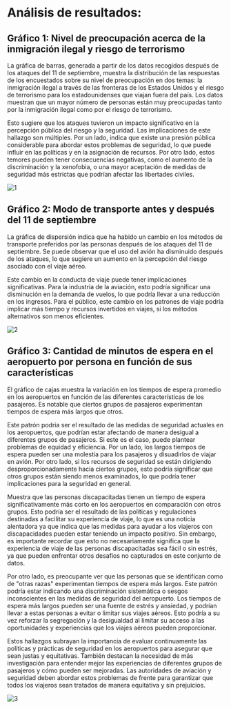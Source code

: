 # Análisis de resultados:

## Gráfico 1: Nivel de preocupación acerca de la inmigración ilegal y riesgo de terrorismo

La gráfica de barras, generada a partir de los datos recogidos después de los ataques del 11 de septiembre, muestra la distribución de las respuestas de los encuestados sobre su nivel de preocupación en dos temas: la inmigración ilegal a través de las fronteras de los Estados Unidos y el riesgo de terrorismo para los estadounidenses que viajan fuera del país. Los datos muestran que un mayor número de personas están muy preocupadas tanto por la inmigración ilegal como por el riesgo de terrorismo.

Esto sugiere que los ataques tuvieron un impacto significativo en la percepción pública del riesgo y la seguridad. Las implicaciones de este hallazgo son múltiples. Por un lado, indica que existe una presión pública considerable para abordar estos problemas de seguridad, lo que puede influir en las políticas y en la asignación de recursos. Por otro lado, estos temores pueden tener consecuencias negativas, como el aumento de la discriminación y la xenofobia, o una mayor aceptación de medidas de seguridad más estrictas que podrían afectar las libertades civiles.

![1](https://github.com/GaboUCR/Gabo/assets/69367406/3e864045-c12b-4cf1-8d5b-5c040ddbcd93)


## Gráfico 2: Modo de transporte antes y después del 11 de septiembre

La gráfica de dispersión indica que ha habido un cambio en los métodos de transporte preferidos por las personas después de los ataques del 11 de septiembre. Se puede observar que el uso del avión ha disminuido después de los ataques, lo que sugiere un aumento en la percepción del riesgo asociado con el viaje aéreo.

Este cambio en la conducta de viaje puede tener implicaciones significativas. Para la industria de la aviación, esto podría significar una disminución en la demanda de vuelos, lo que podría llevar a una reducción en los ingresos. Para el público, este cambio en los patrones de viaje podría implicar más tiempo y recursos invertidos en viajes, si los métodos alternativos son menos eficientes.


![2](https://github.com/GaboUCR/Gabo/assets/69367406/ec2f57fc-3f46-4c3c-91c4-5809fa78e774)

## Gráfico 3: Cantidad de minutos de espera en el aeropuerto por persona en función de sus características

El gráfico de cajas muestra la variación en los tiempos de espera promedio en los aeropuertos en función de las diferentes características de los pasajeros. Es notable que ciertos grupos de pasajeros experimentan tiempos de espera más largos que otros.

Este patrón podría ser el resultado de las medidas de seguridad actuales en los aeropuertos, que podrían estar afectando de manera desigual a diferentes grupos de pasajeros. Si este es el caso, puede plantear problemas de equidad y eficiencia. Por un lado, los largos tiempos de espera pueden ser una molestia para los pasajeros y disuadirlos de viajar en avión. Por otro lado, si los recursos de seguridad se están dirigiendo desproporcionadamente hacia ciertos grupos, esto podría significar que otros grupos están siendo menos examinados, lo que podría tener implicaciones para la seguridad en general.

Muestra que las personas discapacitadas tienen un tiempo de espera significativamente más corto en los aeropuertos en comparación con otros grupos. Esto podría ser el resultado de las políticas y regulaciones destinadas a facilitar su experiencia de viaje, lo que es una noticia alentadora ya que indica que las medidas para ayudar a los viajeros con discapacidades pueden estar teniendo un impacto positivo. Sin embargo, es importante recordar que esto no necesariamente significa que la experiencia de viaje de las personas discapacitadas sea fácil o sin estrés, ya que pueden enfrentar otros desafíos no capturados en este conjunto de datos.

Por otro lado, es preocupante ver que las personas que se identifican como de "otras razas" experimentan tiempos de espera más largos. Este patrón podría estar indicando una discriminación sistemática o sesgos inconscientes en las medidas de seguridad del aeropuerto. Los tiempos de espera más largos pueden ser una fuente de estrés y ansiedad, y podrían llevar a estas personas a evitar o limitar sus viajes aéreos. Esto podría a su vez reforzar la segregación y la desigualdad al limitar su acceso a las oportunidades y experiencias que los viajes aéreos pueden proporcionar.

Estos hallazgos subrayan la importancia de evaluar continuamente las políticas y prácticas de seguridad en los aeropuertos para asegurar que sean justas y equitativas. También destacan la necesidad de más investigación para entender mejor las experiencias de diferentes grupos de pasajeros y cómo pueden ser mejoradas. Las autoridades de aviación y seguridad deben abordar estos problemas de frente para garantizar que todos los viajeros sean tratados de manera equitativa y sin prejuicios.

![3](https://github.com/GaboUCR/Gabo/assets/69367406/472e8df1-fc6b-4807-8b25-5a4900855bc4)




